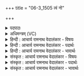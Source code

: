 +++
title = "06-3_1505 त्वं नो"

+++
<details><summary>पदपाठः</summary>

त्व꣢म्। नः꣣। अग्ने। अग्नि꣡भिः꣢। ब्र꣡ह्म꣢꣯। य꣣ज्ञ꣢म्। च꣣। वर्धय। त्व꣢म्। नः꣣। देव꣡ता꣢तये। रा꣣यः꣢। दा꣡ना꣢꣯य। चो꣣दय। १५०५।
</details>

<details><summary>अधिमन्त्रम् (VC)</summary>

- विश्वे देवाः
- अग्निस्तापसः
- अनुष्टुप्
- गान्धारः
</details>

<details><summary>हिन्दी : आचार्य रामनाथ वेदालंकार - विषयः</summary>

आगे फिर उसी विषय को कहा गया है।
</details>

<details><summary>हिन्दी : आचार्य रामनाथ वेदालंकार - पदार्थः</summary>

पदार्थान्वयभाषाः -  हे (अग्ने) अग्रणायक,ज्योतिप्रदायक,सर्वान्तर्यामी,सर्वज्ञ जगदीश्वर ! (त्वम्) सर्वशक्तिमान् आप (अग्निभिः) अपनी ज्योतियों से (नः) हमारे (ब्रह्म) जीवात्मा को (यज्ञं च) और हमारे द्वारा किये जानेवाले उपासना,मानवसेवा आदि यज्ञ को (वर्धय) बढ़ाओ। आप(देवतातये) राष्ट्रोत्थानरूप यज्ञ की पूर्ति के लिए (नः) हमें (रायः) विद्या,सुवर्ण,धान्य आदि धन के (दानाय) दान के लिए (चोदय) प्रेरित करो ॥३॥
</details>

<details><summary>हिन्दी : आचार्य रामनाथ वेदालंकार - भावार्थः</summary>

भावार्थभाषाः -  परमात्मा के तेज से तेजस्वी होकर हम परमात्मा के समान परोपकार-यज्ञ में संलग्न होवें और विद्या,धन,धान्य आदि का दान करते हुए समाज को उन्नत करें ॥३॥
</details>

<details><summary>संस्कृत : आचार्य रामनाथ वेदालंकार - विषयः</summary>

अथ पुनरपि तमेव विषयमाह।
</details>

<details><summary>संस्कृत : आचार्य रामनाथ वेदालंकार - पदार्थः</summary>

पदार्थान्वयभाषाः -  हे (अग्ने) अग्रनायक ज्योतिर्मय ज्योतिष्प्रद सर्वान्तर्यामिन् सर्वज्ञ जगदीश्वर ! (त्वम्) सर्वशक्तिमान् भवान् (अग्निभिः) त्वदीयैः ज्योतिर्भिः (नः) अस्माकम् (ब्रह्म) जीवात्मानम् (यज्ञं च) अस्माभिः क्रियमाणम् उपासनामानवसेवाद्यात्मकं यज्ञं च (वर्धय) समेधय। त्वम् (देवतातये) राष्ट्रोत्थानरूपस्य पूर्त्यै[देवताता इति यज्ञनामसु पठितम्। निघं० ३।१७। देवशब्दात्‘सर्वदेवात्तातिल्’अ० ४।४।१४२ इति तातिल् प्रत्ययः लित्वात् प्रत्ययात् पूर्वमुदात्तम्।] (नः) अस्मान् (रायः) विद्याहिरण्यधान्यादिकस्य धनस्य (दानाय) परेभ्यस्त्यागाय (चोदय) प्रेरय ॥३॥
</details>

<details><summary>संस्कृत : आचार्य रामनाथ वेदालंकार - भावार्थः</summary>

भावार्थभाषाः -  परमात्मनस्तेजसा तेजस्विनो भूत्वा वयं परमात्मवत् परोपकारयज्ञे संलग्ना भवेम,विद्याधनधान्यादीनां दानं कुर्वन्तश्च समाजमुन्नयेम ॥३॥
</details>